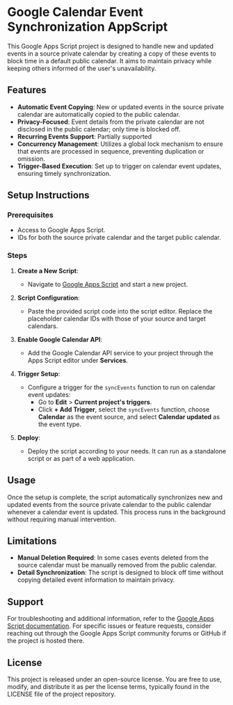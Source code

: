 # Google Calendar Event Synchronization AppScript

This Google Apps Script project is designed to handle new and updated events in a source private calendar by creating a copy of these events to block time in a default public calendar. It aims to maintain privacy while keeping others informed of the user's unavailability.

## Features

- **Automatic Event Copying**: New or updated events in the source private calendar are automatically copied to the public calendar.
- **Privacy-Focused**: Event details from the private calendar are not disclosed in the public calendar; only time is blocked off.
- **Recurring Events Support**: Partially supported
- **Concurrency Management**: Utilizes a global lock mechanism to ensure that events are processed in sequence, preventing duplication or omission.
- **Trigger-Based Execution**: Set up to trigger on calendar event updates, ensuring timely synchronization.

## Setup Instructions

### Prerequisites

- Access to Google Apps Script.
- IDs for both the source private calendar and the target public calendar.

### Steps

1. **Create a New Script**:
   - Navigate to [Google Apps Script](https://script.google.com) and start a new project.

2. **Script Configuration**:
   - Paste the provided script code into the script editor. Replace the placeholder calendar IDs with those of your source and target calendars.

3. **Enable Google Calendar API**:
   - Add the Google Calendar API service to your project through the Apps Script editor under **Services**.

4. **Trigger Setup**:
   - Configure a trigger for the `syncEvents` function to run on calendar event updates:
     - Go to **Edit** > **Current project's triggers**.
     - Click **+ Add Trigger**, select the `syncEvents` function, choose **Calendar** as the event source, and select **Calendar updated** as the event type.

5. **Deploy**:
   - Deploy the script according to your needs. It can run as a standalone script or as part of a web application.

## Usage

Once the setup is complete, the script automatically synchronizes new and updated events from the source private calendar to the public calendar whenever a calendar event is updated. This process runs in the background without requiring manual intervention.

## Limitations

- **Manual Deletion Required**: In some cases events deleted from the source calendar must be manually removed from the public calendar.
- **Detail Synchronization**: The script is designed to block off time without copying detailed event information to maintain privacy.

## Support

For troubleshooting and additional information, refer to the [Google Apps Script documentation](https://developers.google.com/apps-script). For specific issues or feature requests, consider reaching out through the Google Apps Script community forums or GitHub if the project is hosted there.

## License

This project is released under an open-source license. You are free to use, modify, and distribute it as per the license terms, typically found in the LICENSE file of the project repository.
